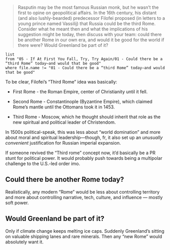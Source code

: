 > Rasputin may be the most famous Russian monk, but he wasn’t the first to opine on geopolitical affairs. In the 16th century, his distant (and also lushly-bearded) predecessor Filofei proposed (in letters to a young prince named Vassilij) that Russia could be the third Rome. Consider what he meant then and what the implications of his suggestion might be today, then discuss with your team: could there be another Rome in our own era, and would it be good for the world if there were? Would Greenland be part of it?

```dataview
list
from "05 - If At First You Fall, Try, Try Again/01 - Could there be a “third Rome” today—and would that be good"
where file.name != "01 - Could there be a “third Rome” today—and would that be good"
```

To be clear, Filofei’s “Third Rome” idea was basically:

- First Rome - the Roman Empire, center of Christianity until it fell.
 
- Second Rome - Constantinople (Byzantine Empire), which claimed Rome’s mantle until the Ottomans took it in 1453.

- Third Rome - Moscow, which he thought should inherit that role as the new spiritual and political leader of Christendom.

In 1500s political-speak, this was less about “world domination” and more about moral and spiritual leadership—though, fr, it also set up an *unusually convenient* justification for Russian imperial expansion.

If someone revived the “Third rome” concept now, it’d basically be a PR stunt for political power. It would probably push towards being a multipolar challenge to the U.S.-led order imo.

## Could there be another Rome today?

Realistically, any modern “Rome” would be less about controlling territory and more about controlling narrative, tech, culture, and influence — mostly soft power.

## Would Greenland be part of it?

Only if climate change keeps melting ice caps. Suddenly Greenland’s sitting on valuable shipping lanes and rare minerals. Then any “new Rome” would absolutely want it.